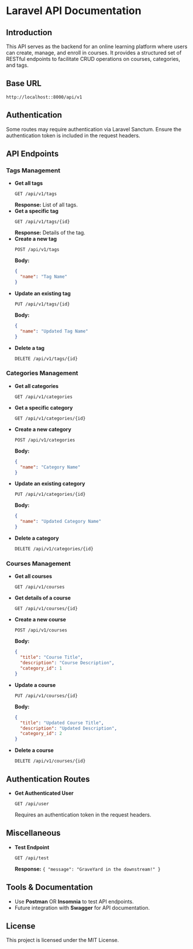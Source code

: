 # Laravel API Documentation

## Introduction
This API serves as the backend for an online learning platform where users can create, manage, and enroll in courses. It provides a structured set of RESTful endpoints to facilitate CRUD operations on courses, categories, and tags.

## Base URL
```
http://localhost::8000/api/v1
```

## Authentication
Some routes may require authentication via Laravel Sanctum. Ensure the authentication token is included in the request headers.

## API Endpoints

### Tags Management
- **Get all tags**
  ```http
  GET /api/v1/tags
  ```
  **Response:** List of all tags.
- **Get a specific tag**
  ```http
  GET /api/v1/tags/{id}
  ```
  **Response:** Details of the tag.
- **Create a new tag**
  ```http
  POST /api/v1/tags
  ```
  **Body:**
  ```json
  {
    "name": "Tag Name"
  }
  ```
- **Update an existing tag**
  ```http
  PUT /api/v1/tags/{id}
  ```
  **Body:**
  ```json
  {
    "name": "Updated Tag Name"
  }
  ```
- **Delete a tag**
  ```http
  DELETE /api/v1/tags/{id}
  ```

### Categories Management
- **Get all categories**
  ```http
  GET /api/v1/categories
  ```
- **Get a specific category**
  ```http
  GET /api/v1/categories/{id}
  ```
- **Create a new category**
  ```http
  POST /api/v1/categories
  ```
  **Body:**
  ```json
  {
    "name": "Category Name"
  }
  ```
- **Update an existing category**
  ```http
  PUT /api/v1/categories/{id}
  ```
  **Body:**
  ```json
  {
    "name": "Updated Category Name"
  }
  ```
- **Delete a category**
  ```http
  DELETE /api/v1/categories/{id}
  ```

### Courses Management
- **Get all courses**
  ```http
  GET /api/v1/courses
  ```
- **Get details of a course**
  ```http
  GET /api/v1/courses/{id}
  ```
- **Create a new course**
  ```http
  POST /api/v1/courses
  ```
  **Body:**
  ```json
  {
    "title": "Course Title",
    "description": "Course Description",
    "category_id": 1
  }
  ```
- **Update a course**
  ```http
  PUT /api/v1/courses/{id}
  ```
  **Body:**
  ```json
  {
    "title": "Updated Course Title",
    "description": "Updated Description",
    "category_id": 2
  }
  ```
- **Delete a course**
  ```http
  DELETE /api/v1/courses/{id}
  ```

## Authentication Routes
- **Get Authenticated User**
  ```http
  GET /api/user
  ```
  Requires an authentication token in the request headers.

## Miscellaneous
- **Test Endpoint**
  ```http
  GET /api/test
  ```
  **Response:** `{ "message": "GraveYard in the downstream!" }`

## Tools & Documentation
- Use **Postman** OR **Insomnia** to test API endpoints.
- Future integration with **Swagger** for API documentation.


## License
This project is licensed under the MIT License.


